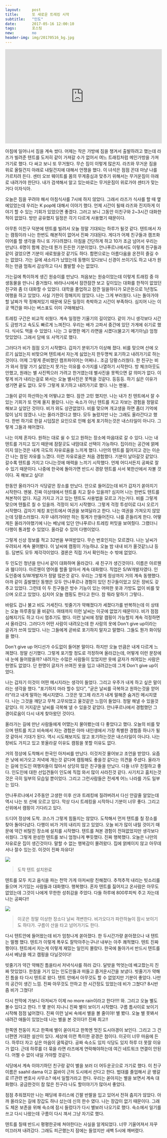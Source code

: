 ```yaml
---          
layout:	    post          
title: 	    또 새로운 트레킹 시작
subtitle:   "인도"
date:       2017-05-16 12:00:10   
tags:       포스팅          
new:        no
header-img: img/20170516_bg.jpg
---          
```

  


<center>
<style>
	.google-maps {
		position: relative;
		padding-bottom: 60%; // This is the aspect ratio
		height: 0;
		overflow: hidden;
	}
	.google-maps iframe {
		position: absolute;
		top: 0;
		left: 0;
		width: 100% !important;
		height: 100% !important;
	}
</style>

<div class="google-maps">
<iframe src="https://www.google.com/maps/embed?pb=!1m18!1m12!1m3!1d26991.648855097923!2d76.3397453166874!3d32.2592631864653!2m3!1f0!2f0!3f0!3m2!1i1024!2i768!4f13.1!3m3!1m2!1s0x391b56a424bdb0dd%3A0xc9629264098b82c6!2sTriund!5e0!3m2!1sen!2skr!4v1545535529163" width="600" height="450" frameborder="0" style="border:0" allowfullscreen></iframe>
</div>
</center>


아침에 일어나서 짐을 계속 쌌다. 어제는 작은 가방에 짐을 챙겨서 출발하려고 했는데 라즈가 빌려준 텐트를 도저히 같이 가져갈 수가 없어서 여느 트래킹처럼 메인가방을 가져가기로 했다. 다 싸고 보니 또 무거웠다. 무슨 짐이 이렇게 많은지. 라즈와 무거운 짐을 위로 올릴건지 아래로 내릴건지에 대해서 언쟁을 했다. 이 녀석은 점점 꼰대 마냥 나를 가르치려 든다. 센터 오브 웨이트를 몸의 무게중심과 맞추기 위해서는 무거운짐이 아래로 내려가야 한단다. 내가 검색해서 알고 있는바로는 무거운짐이 위로가야 센터가 맞는거다 이자식아.

오늘은 짐을 꾸려야 해서 아침식사를 7시에 하지 않았다. 그래서 라즈가 식사를 할 때 옆에있었는데 우리는 K pop에 대해서 이야기 했다. 언제 시간이 될때 라즈와 진지하게 이야기 할 수 있는 기회가 있었으면 좋겠다. 그러고 보니 그동안 이친구와 2~3시간 대화한 적이 없었다. 방만 공유했지 일정은 각기 다르게 사용했기 때문이다.

아무튼 이친구 덕분에 텐트를 빌려서 오늘 정말 기대되는 하루가 될것 같다. 텐트에서 자는 캠핑이라 나는 한번도 해본적이 없어서 진짜 기대된다. 게다가 어제 친구들과 캠프화이어를 할 생각을 하니 또 기다려졌다. 아침을 간단하게 하고 10가 조금 넘어서 우리는 만났다. 6명이 함께 걷는데 뭔가 든든한 기분이었다. 안나푸르나에서도 이렇게 친구들과 같이 걸었으면 기분이 새로웠을것 같기도 하다. 함편으로는 아름다움을 온전히 즐길 수는 없었다. 가는 길에 새소리가 났었는데 동행이 있다보니 신경이 쓰이기도 하고 내가 원하는 만큼 멈춰서 감상하고 다시 풀발할 수는 없었다.

가는길에 특이하게 생긴 원숭이를 만났다. 처음보는 원숭이었는데 이렇게 트래킹 중 야생동물을 만나니 즐거웠다. 바라나시에서 잠깐잠깐 보고 깊이있는 대화를 한적이 없었던 친구와 좀 더 대화할 수 있었다. 대학을 졸업하고 잠깐 일을하다가 모은돈으로 1년정도 여행을 하고 있었다. 사실 기한이 정해지지 않았다. 나는 그게 부러웠다. 나는 돌아가야할 날짜가 딱 정해져있기 때문에 모든 일정이 촉박하고 시간이 부족하다. 심지어 나는 이곳 맥간을 떠나는 버스표도 이미 구매해놨다.

트레킹 구간은 비교적 쉬웠다. 계속 일정한 기울기의 길이었다. 같이 가니 생각보다 시간도 금방가고 속도도 빠르게 느껴진다. 우리는 배가 고파서 중간에 있던 가게에 쉬기로 했다. 식사도 먹을 수 있었다. 나는 그 유명한 메기 라면을 시켰다(물고기 메기아님) 엄청 맛있었다. 그래서 담에 또 사먹기로 했다.

그러다가 비가 점점 오기 시작했다. 갑자기 분위기가 이상해 졌다. 비를 맞으며 산에 오르기 싫었는지 비맞으며 텐트에서 자는게 싫었는지 한두명씩 포기하고 내려가기로 하는것이다. 어제 그렇게 준비했던 캠프파이어는 어쩌나.. 조금 당황스러웠다. 한 친구는 비가 와서 정말 가기 싫었는지 못가는 이유를 수가지를 나열하기 시작한다. 방 체크아웃도 안했고, 원래는 별 사진찍으러 가려고 한거였는데 별사진을 못찍으면 갈 의미가 없다. 이렇게 비가 내리는걸로 봐서는 오늘 별사진은 못찍을 것같다. 등등등. 하기 싫은 이유가 생기면 끝도 없다. 모두 그렇게 포기하고 내려가기로 했다. 나는 멘붕..

그들이 같이 하산하는게 어떻냐고 했다. 잠깐 고민 했지만. 나는 내가 친 텐트에서 잘 수 있는 기회가 또 언제 올지 몰랐다. 나는 숙소가 아닌 텐트를 치고 자보는 경험을 정말로 해보고 싶었던 것이다. 비가 와도 상관없었다. 비를 맞으며 개고생을 하면 좀더 기억에 많이 남지 않겠나. 나는 올라가겠다고 했다. 모두 놀랐지만 나는 그래도 올라간다고 했다. 한번 하기로 한걸 시덥잖은 요인으로 인해 쉽게 포기하는것은 내스타일이 아니다. 그렇게 그들과 헤어졌다.

나는 이제 혼자다. 원하는 대로 쉴 수 있고 원하는 장소에 마음대로 갈 수 있다. 나는 내 텐트를 가지고 있기 때문에 잠잘곳도 내맘대로 선택이 가능하다. 집이라는 공간에 얽메이지 않는것은 내게 극도의 자유로움을 느끼게 했다. 나만의 텐트를 짊어지고 걷는 이순간 나는 참된 자유를 느꼈다. 이런 자유로움은 처음 경험했다. 기분이 날아갈것 같았다. 갈수록 텐트를 가지고 다니는것에 매력을 느끼기 시작했다. 언제 어디서든지 공짜로 잘 수 있기 때문이다. 나중에 한국에 돌아가면 반드시 경량 텐트를 사서 북한산에서 자볼 것이다. 꼭 해보고 싶다!

한동안 올라가다가 식당같은 장소를 만났다. 안으로 들어갔는데 비가 갑자기 쏟아지기 시작한다. 멘붕. 진짜 이상태에서 텐트를 치고 잘수 있을까? 심지어 나는 한번도 텐트를 쳐본적이 없다. 지금 가지고 가고 있는 텐트도 사용법을 모르고 가는거다. 비를 그렇게 맞으며 텐틀르 칠 수 있을까. 걱정이 되기 시작했다. 그렇게 걱정 투성이로 댜시 오르기 시작했다. 갑자기 체킹 포인트에서 여권을 보여달라고 한다. 나는 여권을 가져오지 않았는데 당황스러웠다. 자꾸 내려가야만 하는 핑계가 만들어진다. 나를 흔들리게 한다. 어떻게든 올라가야했기에 나는 베낭에 있던 안나푸르나 트레킹 퍼밋을 보여줬다. 그랬더니 다행이 통과할 수 있었다. 올라갈 수 있어 다행이었다.

그렇게 신상 정보를 적고 32번을 부여받았다. 무슨 번호인지는 모르겠다. 나는 날씨가 우려되서 계속 물어봤다. 이 날씨에 캠핑이 가능하냐. 오늘 밤 내내 비가 올것같느냐 등등. 답변도 모두 제각각이었다. 결론은 직접 가서 확인하는 수 밖에 없었다.

두 인도인 청년을 만나서 같이 대화하며 올라갔다. 새 친구가 생긴것이다. 이름은 아르웬과 웸디이다. 아르웬이 영어를 할줄 알아서 계속 대화했다. 직업은 S/W개발자였다. 인도인중에 S/W개발자가 정말 많은것 같다. 우리는 그렇게 정상까지 거의 계속 동행했다. 아까 같이 출발했던 동행은 모두 안나푸르나 경험이 있던 친구들이었고 모든 장비도 갖추고 있었다. 그런데 이 두 친구들은 방수 기능이 있는 어떠한 옷과 가방도 없이 비를 맞으며 오르고 있었다. 심지어 오늘 캠핑도 한다고 한다. 참 뭐라 말하기 그렇다..

바람도 겁나 불고 비도 거세진다. 빗줄기가 약해졌다가 세졌다가를 반복하는데 이 상태는 오늘 하루종일 올 비같다. 여태까지 이런 날씨는 이곳에 없었기 때문이다. 비가 점점 심해지기도 하고 다시 멈추기도 했다. 이런 날씨에 정말 캠핑이 가능할지 계속 걱정하면서 올라갔다. 그러다가 어떤 사람이 내려오는데 한 사람의 옷에 Don't give up이라는 글귀가 쓰여 있었다. 나는 그들에게 곧바로 포기하지 말자고 말했다. 그들도 뭔가 화이팅을 했다.

Don't give up 어디선가 수도없이 들어본 말이다. 하지만 오늘 만큼은 내게 다르게 느껴졌다. 정말 신기했다. 그렇게 포기할 정도로 걱정하며 올라갔는데, 어떻게 이런 문장에 내 눈에 들어왔을까? 내려가는 수많은 사람들이 있었지만 옷에 글자가 씌여있는 사람은 한명도 없었다. 단 한명이 글자가 쓰여진 옷을 입고 내려갔는데 그게 Don't give up이었다.

나는 갑자기 이것이 어떤 메시지라는 생각이 들었다. 그리고 우주가 내게 하고 싶은 말이라는 생각을 했다. "포기하지 마라 할수 있다", "굳은 날씨를 극복하고 원하는것을 얻어라"라고 내게 말하는 메시지였다. 그것은 엊그제 라즈가 내게 말해준 숨겨진 메시지였다. 나는 그것을 깨닫고 무척 고무되었고 울것같은 느낌이 들었다. 정말 해낼 수 있을것 같았다. 이 거지같은 날씨를 극복해 낼 수 있을것 같았다. 안나푸르나에서 경험했던 그 경이로움이 다시 내게 찾아왔던 것이다.


올라가는 길에 만난 사람들에게 어땠는지 물아봤는데 다 좋았다고 했다. 오늘의 비를 맞으며 텐트를 치고 비속에서 자는 경험은 아마 내인생에서 가장 특별한 경험중 하나가 될것 같아서 기대가 된다. 역시 시도해보지도 않고 포기하는것은 내스타일이 아니다. 나는 장비도 가지고 있고 못올라갈 이유도 캠핑을 못할 이유도 없다.

거의 정상에 도착해서 한국인 아저씨를 만났다. 이것저것 물어보고 조언을 받았다. 요즘은 낮에 비가오고 저녁에 개는것 같다며 캠핑해도 좋을것 같다는 의견을 주셨다. 올라가는 길에 인도인 여행자들이 많아서 상당히 많은 친구들을 만났다. 다들 너무 친절하고 좋다. 인도인에 대한 선입견들이 인도에 직접 와서 많이 사라진것 같다. 사기치고 훔치는것 것은 극히 일부의 모습일 뿐이었다. 그리고 그런사람들은 전세계 어느 나라를 가도 일부는 있다.

안나푸르나에서 2주동안 고생한 이후 산과 트레킹에 질려버려서 다신 안갈줄 알았는데 역시 나는 또 산에 오르고 있다. 막상 다시 트레킹을 시작하니 기분이 너무 좋다. 그리고 산위에서 캠핑이 기다리고 있다.

드디어 정상에 도착. 코스가 그렇게 힘들지는 않았다. 도착해서 먼저 텐트를 칠 장소를 찾아 돌아다녔다. 다행이 비가 거의 내리지 않고 있었다. 오늘 비가 많이 내릴 것이기 때문에 약간 비탈진 장소에 설치를 시작했다. 텐트를 쳐본 경험이 전혀없었지만 생각보다 쉬웠다. 그렇게 완성한 텐트를 보니 엄청나게 뿌듯했다. 진짜 행복했다. 오늘은 나만의 자유로운 집이 생긴것이다. 말할 수 없는 행복감이 몰려왔다. 집에 얽메이지 않고 아무데서나 잘수 있는것. 이것이 진짜 자유다!


![](/img/170516_tent.jpg)
> 도착 텐트 설치완료

텐트를 모두 치고 음식을 파는 천막 가게 아저씨랑 친해졌다. 추적추적 내리는 빗소리를 들으며 거기있는 사람들과 대화했다. 행복했다. 혼자 텐트를 짊어지고 온사람은 아무도 없었는데 그것이 나에게 무한한 성취감을 주었다. 다들 하루에 800루피씩 주고 자는데 나는 공짜다!!


![](/img/20170516_mt.jpg)
> 이곳은 정말 이상한 장소다 날씨 격변한다. 비가오다가 파란하늘이 잠시 보이기도 하다가. 구름이 산을 타고 넘어가기도 한다.

다시 텐트안에 들어왔는데 비가 엄청나게 쏟아졌다. 한 두시간가량 쏟아졌으나 내 텐트는 멀쩡 했다. 텐트가 이렇게 폭우도 잘막아주는구나! 내부는 아주 쾌적했다. 텐트 진짜 짱이다. 텐트에서 자는게 이렇게 재밌는 일인지 몰랐다. 한국에 돌아가서 반드시 텐트를 사서 베낭을 메고 캠핑을 다닐것이다!

빗줄기가 약간 약해진 틈을타서 저녁식사를 하러 갔다. 달밧을 먹엇는데 배고팠는지 진짜 맛있었다. 한참을 거기 있는 인도인들과 떠들고 즐거운시간을 보냈다. 빗줄기가 약해진 틈을 타 다시 텐트로 왔다. 텐트 안에서 아무것도 할 수 없었지만 기분이 좋았다. 나만의 공간이 생긴 느낌. 진짜 아무것도 안하고 한 시간정도 있었는데 비가 그쳤다? 8시반즘 비가 그쳤다!

다시 천막에 가보니 아저씨가 이제 no more rain이라고 한다!!!! 와. 그리고 오늘 별도 볼수 있다고 한다. !! 몇 분이 지나니 진짜 별이 보이기 시작했다. 구름 틈사이로 보이기 시작해 점점 넓어졌다. 진짜 이런 날씨 속에서  별을 볼 줄이야! 별 봤다. 오늘 별 못봐서 내려간 애들이 있었는데 나는 별을 본 것이다!! 진짜 최고!!

한쪽엔 천둥이 치고 한쪽에 별이 쏟아지고 한똑엔 멋진 도시야경이 보인다. 그리고 그 건너편엔 거대한 설산이 있다. 세상에 이런 특이한 광경은 첨이다. 이곳이 너무 마음에 든다. 하루더 자고 싶은 마음이 굴뚝같다. 공짜 숙소도 있지 식당도 있지 하루 더 못잘 이유가 없다. 근데 하루를 더 묶을 라면 라즈에게 연락해야하는데 여긴 네트워크 연결이 안된다. 어쩔 수 없이 내일 가야할 것같다.

식당에서 계속 이야기하던 친구랑 같이 별을 보러 더 어두운곳으로 가기로 했다. 이 친구 이름은 saahil dama 이고 뭄바이 근처 도시에서 산다고 한다. 법대를 졸업해서 곧 뱅갈로 IT관련 변호사 사무소? 에서 일할거라고 한다. 우리는 쏟아지는 별을 보면서 계속 대화했다. 궁금한것이 참 많은 친구라 나도 할이야기가 많아서 좋았다.

점점 추워졌지만 나는 패딩에 후리스에 긴팔 반팔을 입고 있어서 전혀 춥지가 않았다. 아까 올라오는 길에 장갑도 하나 샀는데 신의 한수 였다. 나는 장갑이 없기 때문이다. 그래도 체온 보존을 위해 숙소에 잠시 들렀다가 다시 별보러 나오기로 했다. 숙소에서 일기를 쓰고 다시 나왔는데 구름이 다시 껴서 그냥 자기로 했다.

텐트를 칠때 반드시 평평한곳에 쳐야한다는 사실을 알게되었다. 너무 기울어져서 자꾸 미끄러져 내려갔다. 그래도 피곤했는지 잠에는 들었지만 새벽 5시에 깨버렸다.

